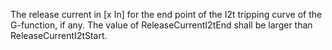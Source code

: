 ﻿The release current in [x In] for the end point of the I2t tripping curve of the G-function, if any. The value of ReleaseCurrentI2tEnd shall be larger than ReleaseCurrentI2tStart.